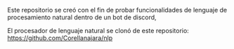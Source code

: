 Este repositorio se creó con el fin de probar funcionalidades de lenguaje de procesamiento natural dentro de un bot de discord,

El procesador de lenguaje natural se clonó de este repositorio: https://github.com/Corellanajara/nlp
